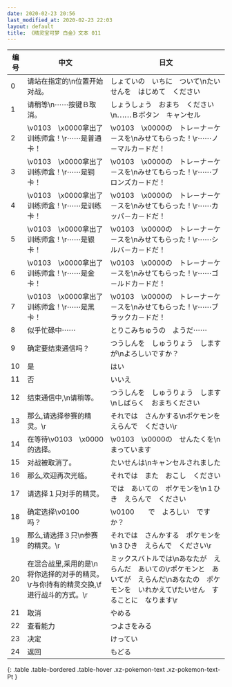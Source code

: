 ```yaml
---
date: 2020-02-23 20:56
last_modified_at: 2020-02-23 22:03
layout: default
title: 《精灵宝可梦 白金》文本 011
---
```

| 编号 | 中文 | 日文 |
| ---- | ---- | ---- |
| 0 | 请站在指定的\n位置开始对战。 | しょていの　いちに　ついて\nたいせんを　はじめて　ください |
| 1 | 请稍等\n⋯⋯按键Ｂ取消。 | しょうしょう　おまち　ください\n⋯⋯Ｂボタン　キャンセル |
| 2 | \v0103　\x0000拿出了训练师盒！\r⋯⋯是普通卡！ | \v0103　\x0000の　トレ－ナ－ケ－スを\nみせてもらった！\r⋯⋯ノ－マルカ－ドだ！ |
| 3 | \v0103　\x0000拿出了训练师盒！\r⋯⋯是铜卡！ | \v0103　\x0000の　トレ－ナ－ケ－スを\nみせてもらった！\r⋯⋯ブロンズカ－ドだ！ |
| 4 | \v0103　\x0000拿出了训练师盒！\r⋯⋯是训练卡！ | \v0103　\x0000の　トレ－ナ－ケ－スを\nみせてもらった！\r⋯⋯カッパ－カ－ドだ！ |
| 5 | \v0103　\x0000拿出了训练师盒！\r⋯⋯是银卡！ | \v0103　\x0000の　トレ－ナ－ケ－スを\nみせてもらった！\r⋯⋯シルバ－カ－ドだ！ |
| 6 | \v0103　\x0000拿出了训练师盒！\r⋯⋯是金卡！ | \v0103　\x0000の　トレ－ナ－ケ－スを\nみせてもらった！\r⋯⋯ゴ－ルドカ－ドだ！ |
| 7 | \v0103　\x0000拿出了训练师盒！\r⋯⋯是黑卡！ | \v0103　\x0000の　トレ－ナ－ケ－スを\nみせてもらった！\r⋯⋯ブラックカ－ドだ！ |
| 8 | 似乎忙碌中⋯⋯ | とりこみちゅうの　ようだ⋯⋯ |
| 9 | 确定要结束通信吗？ | つうしんを　しゅうりょう　しますが\nよろしいですか？ |
| 10 | 是 | はい |
| 11 | 否 | いいえ |
| 12 | 结束通信中,\n请稍等。 | つうしんを　しゅうりょう　します\nしばらく　おまちください |
| 13 | 那么,请选择参赛的精灵。\r | それでは　さんかする\nポケモンを　えらんで　ください\r |
| 14 | 在等待\v0103　\x0000的选择。 | \v0103　\x0000の　せんたくを\nまっています |
| 15 | 对战被取消了。 | たいせんは\nキャンセルされました |
| 16 | 那么,欢迎再次光临。 | それでは　また　おこし　ください |
| 17 | 请选择１只对手的精灵。 | では　あいての　ポケモンを\n１ひき　えらんで　ください |
| 18 | 确定选择\v0100　　吗？ | \v0100　　で　よろしい　ですか？ |
| 19 | 那么,请选择３只\n参赛的精灵。\r | それでは　さんかする　ポケモンを\n３ひき　えらんで　ください\r |
| 20 | 在混合战里,采用的是\n将你选择的对手的精灵。\r与你持有的精灵交换,\f进行战斗的方式。\r | ミックスバトルでは\nあなたが　えらんだ　あいての\rポケモンと　あいてが　えらんだ\nあなたの　ポケモンを　いれかえて\fたいせん　することに　なります\r |
| 21 | 取消 | やめる |
| 22 | 查看能力 | つよさをみる |
| 23 | 决定 | けってい |
| 24 | 返回 | もどる |
{: .table .table-bordered .table-hover .xz-pokemon-text .xz-pokemon-text-Pt }